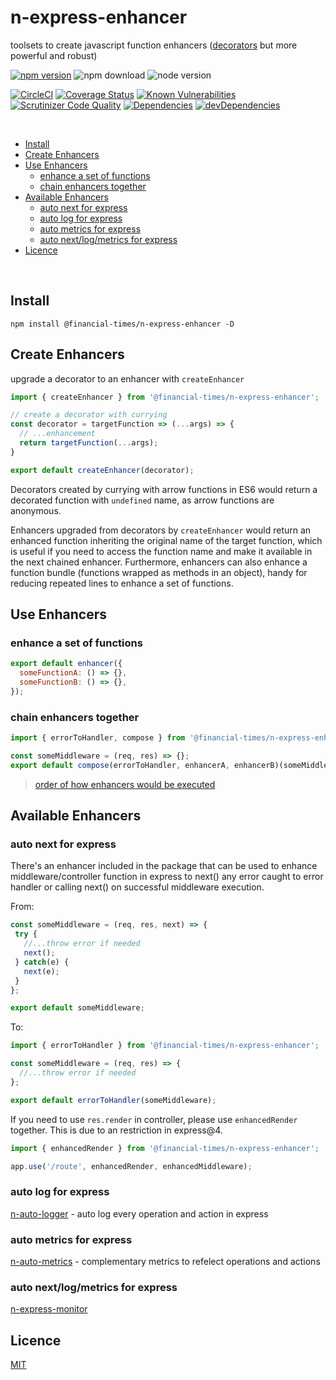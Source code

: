 # n-express-enhancer 

toolsets to create javascript function enhancers ([decorators](https://hackernoon.com/function-decorators-part-2-javascript-fadd24e57f83) but more powerful and robust)

[![npm version](https://badge.fury.io/js/%40financial-times%2Fn-express-enhancer.svg)](https://badge.fury.io/js/%40financial-times%2Fn-express-enhancer)
![npm download](https://img.shields.io/npm/dm/@financial-times/n-express-enhancer.svg)
![node version](https://img.shields.io/node/v/@financial-times/n-express-enhancer.svg)


[![CircleCI](https://circleci.com/gh/Financial-Times/n-express-enhancer.svg?style=shield)](https://circleci.com/gh/Financial-Times/n-express-enhancer)
[![Coverage Status](https://coveralls.io/repos/github/Financial-Times/n-express-enhancer/badge.svg?branch=main)](https://coveralls.io/github/Financial-Times/n-express-enhancer?branch=main)
[![Known Vulnerabilities](https://snyk.io/test/github/Financial-Times/n-express-enhancer/badge.svg)](https://snyk.io/test/github/Financial-Times/n-express-enhancer)
[![Scrutinizer Code Quality](https://scrutinizer-ci.com/g/Financial-Times/n-express-enhancer/badges/quality-score.png?b=main)](https://scrutinizer-ci.com/g/Financial-Times/n-express-enhancer/?branch=main)
[![Dependencies](https://david-dm.org/Financial-Times/n-express-enhancer.svg)](https://david-dm.org/Financial-Times/n-express-enhancer)
[![devDependencies](https://david-dm.org/Financial-Times/n-express-enhancer/dev-status.svg)](https://david-dm.org/Financial-Times/n-express-enhancer?type=dev)

<br>

- [Install](#install)
- [Create Enhancers](#create-enhancers)
- [Use Enhancers](#use-enhancers)
  * [enhance a set of functions](#enhance-a-set-of-functions)
  * [chain enhancers together](#chain-enhancers-together)
- [Available Enhancers](#available-enhancers)
  * [auto next for express](#auto-next-for-express)
  * [auto log for express](#auto-log-for-express)
  * [auto metrics for express](#auto-metrics-for-express)
  * [auto next/log/metrics for express](#auto-next-log-metrics-for-express)
- [Licence](#licence)

<br>


## Install
```shell
npm install @financial-times/n-express-enhancer -D
```

## Create Enhancers

upgrade a decorator to an enhancer with `createEnhancer`

```js
import { createEnhancer } from '@financial-times/n-express-enhancer';

// create a decorator with currying
const decorator = targetFunction => (...args) => {
  // ...enhancement
  return targetFunction(...args);
}

export default createEnhancer(decorator);
```

Decorators created by currying with arrow functions in ES6 would return a decorated function with `undefined` name, as arrow functions are anonymous. 

Enhancers upgraded from decorators by `createEnhancer` would return an enhanced function inheriting the original name of the target function, which is useful if you need to access the function name and make it available in the next chained enhancer. Furthermore, enhancers can also enhance a function bundle (functions wrapped as methods in an object), handy for reducing repeated lines to enhance a set of functions.

## Use Enhancers

### enhance a set of functions

```js
export default enhancer({
  someFunctionA: () => {},
  someFunctionB: () => {},
});
```

### chain enhancers together
```js
import { errorToHandler, compose } from '@financial-times/n-express-enhancer';

const someMiddleware = (req, res) => {};
export default compose(errorToHandler, enhancerA, enhancerB)(someMiddleware);
```

> [order of how enhancers would be executed](https://innolitics.com/articles/javascript-decorators-for-promise-returning-functions/)

## Available Enhancers

### auto next for express

There's an enhancer included in the package that can be used to enhance middleware/controller function in express to next() any error caught to error handler or calling next() on successful middleware execution.

From:
```js
const someMiddleware = (req, res, next) => {
 try {
   //...throw error if needed
   next();
 } catch(e) {
   next(e);
 }
};

export default someMiddleware;
```

To:
```js
import { errorToHandler } from '@financial-times/n-express-enhancer';

const someMiddleware = (req, res) => {
  //...throw error if needed
};

export default errorToHandler(someMiddleware);
```

If you need to use `res.render` in controller, please use `enhancedRender` together. This is due to an restriction in express@4.

```js
import { enhancedRender } from '@financial-times/n-express-enhancer';

app.use('/route', enhancedRender, enhancedMiddleware);
```

### auto log for express
[n-auto-logger](https://github.com/financial-Times/n-auto-logger) - auto log every operation and action in express

### auto metrics for express
[n-auto-metrics](https://github.com/financial-Times/n-auto-metrics) - complementary metrics to refelect operations and actions

### auto next/log/metrics for express
[n-express-monitor](https://github.com/financial-Times/n-express-monitor)

## Licence
[MIT](/LICENSE)
